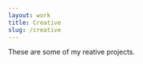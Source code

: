 ```yaml
---
layout: work
title: Creative
slug: /creative
---
```


<p>These are some of my reative projects.</p>

